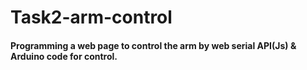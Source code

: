 # Task2-arm-control
#### Programming a web page to control the arm by web serial API(Js) &amp; Arduino code for control.
